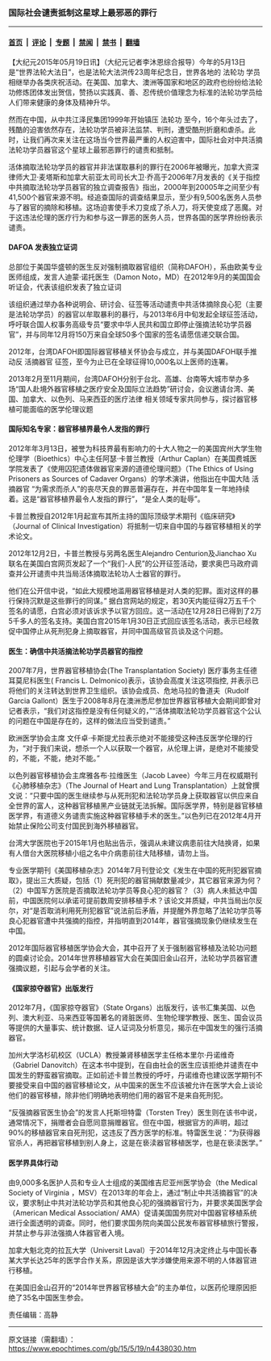 ### 国际社会谴责抵制这星球上最邪恶的罪行

---

#### [首页](../../../..?n4438030) &nbsp;|&nbsp; [评论](../../../../../epoch-comment?n4438030) &nbsp;|&nbsp; [专题](../../../../../epoch-special?n4438030) &nbsp;|&nbsp; [禁闻](../../../../../epoch-news?n4438030) &nbsp;|&nbsp; [禁书](../../../../../books?n4438030) &nbsp;|&nbsp; [翻墙](https://github.com/gfw-breaker/nogfw/blob/master/README.md?n4438030)


<div class="post_content" id="artbody" itemprop="articleBody">
 <!-- article content begin -->
 <p>
  【大纪元2015年05月19日讯】（大纪元记者李沐恩综合报导）今年的5月13日是“世界法轮大法日”，也是法轮大法洪传23周年纪念日，世界各地的
  <ok href="https://www.epochtimes.com/gb/tag/%E6%B3%95%E8%BD%AE%E5%8A%9F.html">
   法轮功
  </ok>
  学员相继举办各类庆祝活动。在美国、加拿大、澳洲等国家和地区的政府也纷纷给法轮功修炼团体发出贺信，赞扬以实践真、善、忍传统价值理念为标准的法轮功学员给人们带来健康的身体及精神升华。
 </p>
 <p>
  然而在中国，从中共江泽民集团1999年开始镇压
  <ok href="https://www.epochtimes.com/gb/tag/%E6%B3%95%E8%BD%AE%E5%8A%9F.html">
   法轮功
  </ok>
  至今，16个年头过去了，残酷的迫害依然存在，法轮功学员被非法监禁、判刑，遭受酷刑折磨和虐杀。此时，让我们再次来关注在这场当今世界最严重的人权迫害中，国际社会对中共活摘法轮功学员器官这个星球上最邪恶罪行的谴责和抵制。
 </p>
 <p>
  活体摘取法轮功学员的器官并非法谋取暴利的罪行在2006年被曝光，加拿大资深律师大卫‧麦塔斯和加拿大前亚太司司长大卫‧乔高于2006年7月发表的《关于指控中共摘取法轮功学员器官的独立调查报告》指出，2000年到20005年之间至少有41,500个器官来源不明。经追查国际的调查结果显示，至少有9,500名医务人员参与了器官的摘除和移植。这场迫害使手术刀变成了杀人刀，将天使变成了恶魔。对于这违法伦理的医疗行为和参与这一罪恶的医务人员，世界各国的医学界纷纷表示谴责。
 </p>
 <p>
  <h4>
   DAFOA 发表独立证词
  </h4>
  <p>
   总部位于美国华盛顿的医生反对强制摘取器官组织（简称DAFOH），系由欧美专业医师组成，发言人迪蒙‧诺托医生（Damon Noto，MD）在2012年9月的美国国会听证会，代表该组织发表了独立证词
  </p>
  <p>
   该组织通过举办各种说明会、研讨会、征签等活动谴责中共活体摘除良心犯（主要是法轮功学员）的器官以牟取暴利的暴行，与2013年6月中旬发起全球征签活动，呼吁联合国人权事务高级专员“要求中华人民共和国立即停止强摘法轮功学员器官”，并与同年12月将150万来自全球50多个国家的签名请愿信递交联合国。
  </p>
  <p>
   2012年，台湾DAFOH即国际器官移植关怀协会与成立，并与美国DAFOH联手推动反
   <ok href="https://www.epochtimes.com/gb/tag/%E6%B4%BB%E6%91%98%E5%99%A8%E5%AE%98.html">
    活摘器官
   </ok>
   征签，至今为止已在全球征得10,000名以上医师的连署。
  </p>
  <p>
   2013年2月至11月期间，台湾DAFOH分别于台北、高雄、台南等大城市举办多场“国人赴境外器官移植之医疗安全及国际立法趋势”研讨会，会议邀请台湾、美国、加拿大、以色列、马来西亚的医疗法律 相关领域专家共同参与，探讨器官移植可能面临的医学伦理议题
  </p>
  <p>
   <h4>
    国际知名专家：器官移植界最令人发指的罪行
   </h4>
   <p>
    2012年年3月13日，被誉为科技界最有影响力的十大人物之一的美国宾州大学生物伦理学（Bioethics）中心主任阿瑟‧卡普兰教授（Arthur Caplan）在美国费城医学院发表了《使用囚犯遗体做器官来源的道德伦理问题》（The Ethics of Using Prisoners as Sources of Cadaver Organs）的学术演讲，他指出在中国大陆
    <ok href="https://www.epochtimes.com/gb/tag/%E6%B4%BB%E6%91%98%E5%99%A8%E5%AE%98.html">
     活摘器官
    </ok>
    “为需求而杀人”的丧尽天良的罪恶普遍存在，并在中国年复一年地持续着。这是“器官移植界最令人发指的罪行”，“是全人类的耻辱”。
   </p>
   <p>
    卡普兰教授自2012年1月起宣布其所主持的国际顶级学术期刊《临床研究》（Journal of Clinical Investigation）将抵制一切来自中国的与器官移植相关的学术论文。
   </p>
   <p>
    2012年12月2日，卡普兰教授与另两名医生Alejandro Centurion及Jianchao Xu 联名在美国白宫网页发起了一个“我们-人民”的公开征签活动，要求奥巴马政府调查并公开谴责中共当局活体摘取法轮功人士器官的罪行。
   </p>
   <p>
    他们在公开信中说，“如此大规模地滥用器官移植是对人类的犯罪。面对这样的暴行保持沉默是这些罪行的同谋。” 据白宫网站的规定，若30天内能征得2万五千个签名的请愿，白宫必须对该诉求予以官方回应。这一活动在12月28日已得到了2万5千多人的签名支持。美国白宫2015年1月30日正式回应该签名活动，表示已经敦促中国停止从死刑犯身上摘取器官，并同中国高级官员谈及这个问题。
   </p>
   <h4>
    医生：确信中共活摘法轮功学员器官的指控
   </h4>
   <p>
    2007年7月，世界器官移植协会(The Transplantation Society) 医疗事务主任德耳莫尼科医生( Francis L. Delmonico)表示，该协会高度关注这项指控, 并表示已将他们的关注转达到世界卫生组织。该协会成员、危地马拉的鲁道夫（Rudolf Garcia Gallont）医生于2008年8月在澳洲悉尼参加世界器官移植大会期间即曾对记者表示，“我们对这指控是没有任何疑义的，”“活体摘取法轮功学员器官这个公认的问题在中国是存在的，这样的做法应当受到谴责。”
   </p>
   <p>
    欧洲医学协会主席 文仟卓‧卡斯提尤拉表示绝对不能接受这种违反医学伦理的行为，“对于我们来说，想杀一个人以获取一个器官，从伦理上讲，是绝对不能接受的，不能，不能，绝对不能。”
   </p>
   <p>
    以色列器官移植协会主席雅各布‧拉维医生（Jacob Lavee）今年三月在权威期刊《心肺移植杂志》（The Journal of Heart and Lung Transplantation）上就曾撰文说：“只要中国的医生继续参与从死刑犯和法轮功学员身上获取器官以供应来自全世界的富人，这种器官移植黑产业链就无法拆解。国际医学界，特别是器官移植医学界，有道德义务谴责实施这种器官移植手术的医生。”以色列已在2012年4月开始禁止保险公司支付国民到海外移植器官。
   </p>
   <p>
    台湾大学医院也于2015年1月也贴出告示，强调从未建议病患前往大陆换肾，如果有人借台大医院移植小组之名中介病患前往大陆移植，请勿上当。
   </p>
   <p>
    专业医学期刊《美国移植杂志》2014年7月刊登论文《发生在中国的死刑犯器官摘取》，提出三大质疑，包括（1）死刑犯的器官捐献数量减少，其它器官来源为何？（2）中国军方医院是否摘取法轮功学员等良心犯的器官？（3）病人未抵达中国前，中国医院何以承诺可提前数周安排移植手术？该论文并质疑，中共当局出尔反尔，对“是否取消利用死刑犯器官”说法前后矛盾，并提醒外界忽略了法轮功学员等良心犯器官遭中共强摘的指控，并指明直到2014年，器官强摘现象仍继续发生在中国。
   </p>
   <p>
    2012年国际器官移植医学协会大会，其中召开了关于强制器官移植及法轮功问题的圆桌讨论会。2014年世界移植器官大会在美国旧金山召开，法轮功学员器官遭强摘议题，引起与会学者的关注。
   </p>
   <p>
    <h4>
     《国家掠夺器官》出版发行
    </h4>
    <p>
     2012年7月，《国家掠夺器官》（State Organs）出版发行，该书汇集美国、以色列、澳大利亚、马来西亚等国著名的肾脏医师、生物伦理学教授、医生、国会议员等提供的大量事实、统计数据、证人证词及分析意见，揭示在中国发生的强行活摘器官。
    </p>
    <p>
     加州大学洛杉矶校区（UCLA）教授兼肾移植医学主任格本里尔‧丹诺维奇（Gabriel Danovitch）在这本书中提到，在自由社会的医生应该拒绝并谴责在中国发生的野蛮器官摘取。正如前述卡普兰教授的呼吁，丹诺维奇也建议医学期刊不要接受来自中国的器官移植论文，从中国来的医生不应该被允许在医学大会上谈论他们的器官移植，除非他们明确地表明他们用的器官不是来自死刑犯。
    </p>
    <p>
     “反强摘器官医生协会”的发言人托斯坦特雷（Torsten Trey）医生则在该书中说，通常情况下，捐赠者会自愿同意捐赠器官。但在中国，根据官方的声明，超过90%的移植器官来自死刑犯，这违反了西方医学的标准。特雷医生说：“为获得器官杀人，再把器官移植到别人身上，这是在亵渎器官移植医学，也是在亵渎医学。”
    </p>
    <p>
     <h4>
      医学界具体行动
     </h4>
     <p>
      由9,000多名医护人员和专业人士组成的美国维吉尼亚州医学协会（the Medical Society of Virginia ，MSV）在2013年的年会上，通过“制止中共活摘器官”的决议，要求制止中共对法轮功学员和其他良心犯的强摘器官行为，并要求美国医学会（American Medical Association/ AMA）促请美国国务院对中国器官移植系统进行全面透明的调查。同时，他们要求国务院向美国公民发布器官移植旅行警报，并禁止参与非法强摘人体器官者入境。
     </p>
     <p>
      加拿大魁北克的拉瓦大学（Universit Laval）于2014年12月决定终止与中国长春某大学长达25年的医学合作关系，原因是该大学涉嫌使用来源不明的人体器官进行移植。
     </p>
     <p>
      在美国旧金山召开的“2014年世界器官移植大会”的主办单位，以医药伦理原因拒绝了35名中国医生参会。
     </p>
     <p>
      责任编辑：高静
     </p>
     <!-- article content end -->
     <div id="below_article_ad">
     </div>
    </p>
   </p>
  </p>
 </p>
</div>


---

原文链接（需翻墙）：https://www.epochtimes.com/gb/15/5/19/n4438030.htm